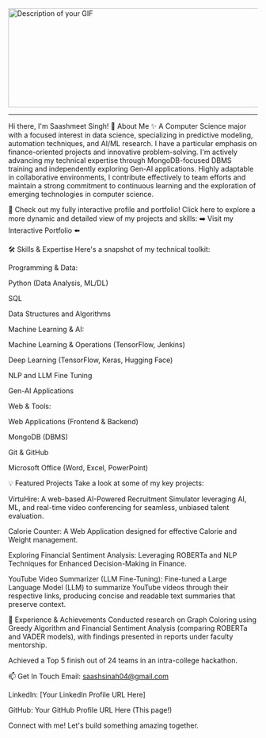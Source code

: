 
<img src="https://github.com/user-attachments/assets/dfa167d0-20ed-4559-92e3-13750db1a519" alt="Description of your GIF" height="200" width="1000">

---------------------------------------------------------------------------------------------------------------------------------------------------------------------------------------------------------------------

Hi there, I'm Saashmeet Singh! 👋
About Me ✨
A Computer Science major with a focused interest in data science, specializing in predictive modeling, automation techniques, and AI/ML research. I have a particular emphasis on finance-oriented projects and innovative problem-solving. I'm actively advancing my technical expertise through MongoDB-focused DBMS training and independently exploring Gen-AI applications. Highly adaptable in collaborative environments, I contribute effectively to team efforts and maintain a strong commitment to continuous learning and the exploration of emerging technologies in computer science.

🚀 Check out my fully interactive profile and portfolio!
Click here to explore a more dynamic and detailed view of my projects and skills:
➡️ Visit my Interactive Portfolio ⬅️

🛠️ Skills & Expertise
Here's a snapshot of my technical toolkit:

Programming & Data:

Python (Data Analysis, ML/DL)

SQL

Data Structures and Algorithms

Machine Learning & AI:

Machine Learning & Operations (TensorFlow, Jenkins)

Deep Learning (TensorFlow, Keras, Hugging Face)

NLP and LLM Fine Tuning

Gen-AI Applications

Web & Tools:

Web Applications (Frontend & Backend)

MongoDB (DBMS)

Git & GitHub

Microsoft Office (Word, Excel, PowerPoint)

💡 Featured Projects
Take a look at some of my key projects:

VirtuHire: A web-based AI-Powered Recruitment Simulator leveraging AI, ML, and real-time video conferencing for seamless, unbiased talent evaluation.

Calorie Counter: A Web Application designed for effective Calorie and Weight management.

Exploring Financial Sentiment Analysis: Leveraging ROBERTa and NLP Techniques for Enhanced Decision-Making in Finance.

YouTube Video Summarizer (LLM Fine-Tuning): Fine-tuned a Large Language Model (LLM) to summarize YouTube videos through their respective links, producing concise and readable text summaries that preserve context.

💼 Experience & Achievements
Conducted research on Graph Coloring using Greedy Algorithm and Financial Sentiment Analysis (comparing ROBERTa and VADER models), with findings presented in reports under faculty mentorship.

Achieved a Top 5 finish out of 24 teams in an intra-college hackathon.

📫 Get In Touch
Email: saashsinah04@gmail.com

LinkedIn: [Your LinkedIn Profile URL Here]

GitHub: Your GitHub Profile URL Here (This page!)

Connect with me! Let's build something amazing together.
